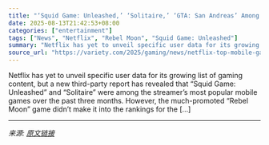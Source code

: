 ```yaml
---
title: "‘Squid Game: Unleashed,’ ‘Solitaire,’ ‘GTA: San Andreas’ Among Netflix’s Most-Played Mobile Games; ‘Rebel Moon’ Misses Top 15"
date: 2025-08-13T21:42:53+08:00
categories: ["entertainment"]
tags: ["News", "Netflix", "Rebel Moon", "Squid Game: Unleashed"]
summary: "Netflix has yet to unveil specific user data for its growing list of gaming content, but a new third-party report has revealed that &#8220;Squid Game: Unleashed&#8221; and &#8220;Solitaire&#8221; were"
source_url: "https://variety.com/2025/gaming/news/netflix-top-mobile-games-squid-game-solitaire-gta-1236488787/"
---
```


Netflix has yet to unveil specific user data for its growing list of gaming content, but a new third-party report has revealed that &#8220;Squid Game: Unleashed&#8221; and &#8220;Solitaire&#8221; were among the streamer&#8217;s most popular mobile games over the past three months. However, the much-promoted &#8220;Rebel Moon&#8221; game didn&#8217;t make it into the rankings for the [&#8230;]

---

*来源: [原文链接](https://variety.com/2025/gaming/news/netflix-top-mobile-games-squid-game-solitaire-gta-1236488787/)*
